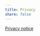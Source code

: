 ```yaml
---
title: Privacy
share: false
---
```

[Privacy notice](/uploads/CallystoPrivacyNotice-July2019.pdf)
<!-- <a href="CallystoPrivacyNotice-July2019.pdf" target="_blank"><button style="background:#002432;color:white;border-radius:10px;padding:15px;width:30vw;">Privacy notice</button></a> -->

